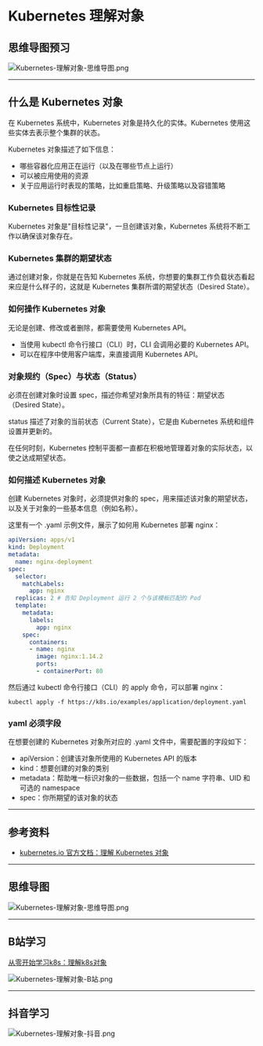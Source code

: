 # Kubernetes 理解对象

## 思维导图预习

![Kubernetes-理解对象-思维导图.png](https://cnymw.github.io/GolangStudy/docs/Kubernetes-对象/Kubernetes-理解对象-思维导图.png)

---

## 什么是 Kubernetes 对象

在 Kubernetes 系统中，Kubernetes 对象是持久化的实体。Kubernetes 使用这些实体去表示整个集群的状态。

Kubernetes 对象描述了如下信息：

- 哪些容器化应用正在运行（以及在哪些节点上运行）
- 可以被应用使用的资源
- 关于应用运行时表现的策略，比如重启策略、升级策略以及容错策略

### Kubernetes 目标性记录

Kubernetes 对象是"目标性记录"，一旦创建该对象，Kubernetes 系统将不断工作以确保该对象存在。

### Kubernetes 集群的期望状态

通过创建对象，你就是在告知 Kubernetes 系统，你想要的集群工作负载状态看起来应是什么样子的，这就是 Kubernetes 集群所谓的期望状态（Desired State）。

### 如何操作 Kubernetes 对象

无论是创建、修改或者删除，都需要使用 Kubernetes API。

- 当使用 kubectl 命令行接口（CLI）时，CLI 会调用必要的 Kubernetes API。
- 可以在程序中使用客户端库，来直接调用 Kubernetes API。

### 对象规约（Spec）与状态（Status）

必须在创建对象时设置 spec，描述你希望对象所具有的特征：期望状态（Desired State）。

status 描述了对象的当前状态（Current State），它是由 Kubernetes 系统和组件设置并更新的。

在任何时刻，Kubernetes 控制平面都一直都在积极地管理着对象的实际状态，以使之达成期望状态。

### 如何描述 Kubernetes 对象

创建 Kubernetes 对象时，必须提供对象的 spec，用来描述该对象的期望状态，以及关于对象的一些基本信息（例如名称）。 

这里有一个 .yaml 示例文件，展示了如何用 Kubernetes 部署 nginx：

```yaml
apiVersion: apps/v1
kind: Deployment
metadata:
  name: nginx-deployment
spec:
  selector:
    matchLabels:
      app: nginx
  replicas: 2 # 告知 Deployment 运行 2 个与该模板匹配的 Pod
  template:
    metadata:
      labels:
        app: nginx
    spec:
      containers:
      - name: nginx
        image: nginx:1.14.2
        ports:
        - containerPort: 80
```

然后通过 kubectl 命令行接口（CLI）的 apply 命令，可以部署 nginx：

```shell
kubectl apply -f https://k8s.io/examples/application/deployment.yaml
```

### yaml 必须字段

在想要创建的 Kubernetes 对象所对应的 .yaml 文件中，需要配置的字段如下：

- apiVersion：创建该对象所使用的 Kubernetes API 的版本
- kind：想要创建的对象的类别
- metadata：帮助唯一标识对象的一些数据，包括一个 name 字符串、UID 和可选的 namespace
- spec：你所期望的该对象的状态

---

## 参考资料

- [kubernetes.io 官方文档：理解 Kubernetes 对象](https://kubernetes.io/zh-cn/docs/concepts/overview/working-with-objects/kubernetes-objects/)

---

## 思维导图

![Kubernetes-理解对象-思维导图.png](https://cnymw.github.io/GolangStudy/docs/Kubernetes-理解对象/Kubernetes-对象-思维导图.png)

---

## B站学习

[从零开始学习k8s：理解k8s对象](https://www.bilibili.com/video/BV1614y147KG/)

![Kubernetes-理解对象-B站.png](https://cnymw.github.io/GolangStudy/docs/Kubernetes-理解对象/Kubernetes-理解对象-B站.png)

---

## 抖音学习

![Kubernetes-理解对象-抖音.png](https://cnymw.github.io/GolangStudy/docs/Kubernetes-理解对象/Kubernetes-理解对象-抖音.png)